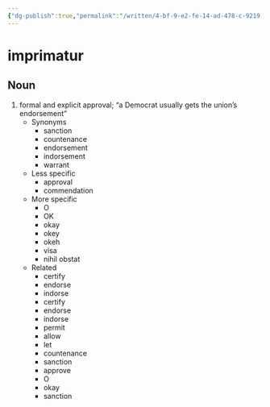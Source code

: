 ```yaml
---
{"dg-publish":true,"permalink":"/written/4-bf-9-e2-fe-14-ad-478-c-9219-2-e6-da-8226-e6-f/","dgHomeLink":true,"dgPassFrontmatter":false}
---
```


# imprimatur


## Noun

1. formal and explicit approval; “a Democrat usually gets the union’s endorsement”
	- Synonyms
		- sanction
		- countenance
		- endorsement
		- indorsement
		- warrant
	- Less specific
		- approval
		- commendation
	- More specific
		- O
		- OK
		- okay
		- okey
		- okeh
		- visa
		- nihil obstat
	- Related
		- certify
		- endorse
		- indorse
		- certify
		- endorse
		- indorse
		- permit
		- allow
		- let
		- countenance
		- sanction
		- approve
		- O
		- okay
		- sanction

